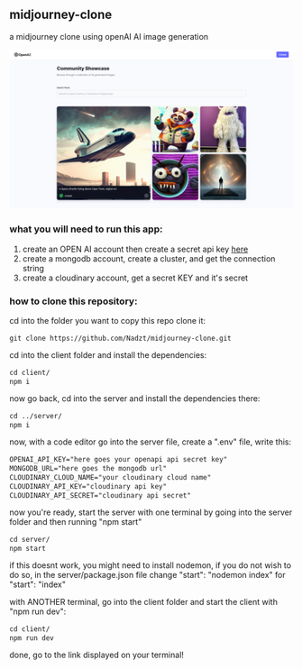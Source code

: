 ## midjourney-clone
a midjourney clone using openAI  AI image generation

![screenshot](https://github.com/Nadzt/midjourney-clone/blob/main/images/screenshot.png)

### what you will need to run this app:
1. create an OPEN AI account then create a secret api key [here](https://platform.openai.com/account/api-keys)
2. create a mongodb account, create a cluster, and get the connection string
3. create a cloudinary account, get a secret KEY and it's secret

### how to clone this repository:
cd into the folder you want to copy this repo
clone it:

    git clone https://github.com/Nadzt/midjourney-clone.git
cd into the client folder and install the dependencies:

    cd client/
    npm i
now go back, cd into the server and install the dependencies there:

    cd ../server/
    npm i
now, with a code editor go into the server file, create a ".env" file, write this:

    OPENAI_API_KEY="here goes your openapi api secret key"
    MONGODB_URL="here goes the mongodb url"
    CLOUDINARY_CLOUD_NAME="your cloudinary cloud name"
    CLOUDINARY_API_KEY="cloudinary api key"
    CLOUDINARY_API_SECRET="cloudinary api secret"
now you're ready, start the server with one terminal by going into the server folder and then running "npm start"

    cd server/
    npm start
if this doesnt work, you might need to install nodemon, if you do not wish to do so, in the server/package.json 
file change "start": "nodemon index" for "start": "index"

with ANOTHER terminal, go into the client folder and start the client with "npm run dev":

    cd client/
    npm run dev
done, go to the link displayed on your terminal!
